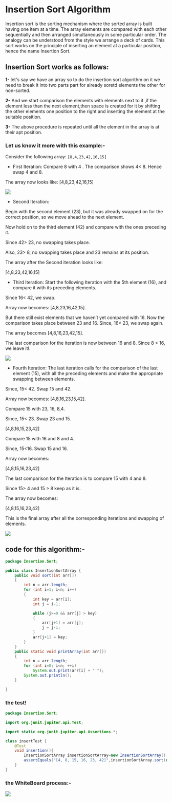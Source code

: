 #  Insertion Sort Algorithm

Insertion sort is the sorting mechanism where the sorted array is built having one item at a time. The array elements are compared with each other sequentially and then arranged simultaneously in some particular order. The analogy can be understood from the style we arrange a deck of cards. This sort works on the principle of inserting an element at a particular position, hence the name Insertion Sort.


## Insertion Sort works as follows:

**1-** let's say we have an array so to do the insertion sort algorithm on it we need to break it into two parts part for already soretd elements the other for non-sorted. 

**2-** And we start comparison the elements with elements next to it ,if the element less than the next element,then space is created for it by shifting the other elements one position to the right and inserting the element at the suitable position.

**3-** The above procedure is repeated until all the element in the array is at their apt position.

### Let us know it more with this example:-

Consider the following array: `[8,4,23,42,16,15]`

- First Iteration: Compare 8  with 4 . The comparison shows 4< 8. Hence swap 4 and 8.

The array now looks like:
[4,8,23,42,16,15]

![](first.png)

- Second Iteration:

 Begin with the second element (23), but it was already swapped on for the correct position, so we move ahead to the next element.

Now hold on to the third element (42) and compare with the ones preceding it.

Since 42> 23, no swapping takes place.

Also, 23> 8, no swapping takes place and 23 remains at its position.

The array after the Second iteration looks like:

[4,8,23,42,16,15]


- Third Iteration: Start the following Iteration with the 5th element (16), and compare it with its preceding elements.

Since 16< 42, we swap.

Array now becomes: [4,8,23,16,42,15].

But there still exist elements that we haven’t yet compared with 16. Now the comparison takes place between 23 and 16. Since, 16< 23, we swap again.

The array becomes [4,8,16,23,42,15].

The last comparison for the iteration is now between 16 and 8. Since 
8 < 16, we leave it!.

![](second.png)


- Fourth Iteration: The last iteration calls for the comparison of the last element (15), with all the preceding elements and make the appropriate swapping between elements.

Since, 15< 42. Swap 15 and 42.

Array now becomes: [4,8,16,23,15,42].

Compare 15 with 23, 16, 8,4.

Since, 15< 23. Swap 23 and 15.

[4,8,16,15,23,42]

Compare 15 with 16 and 8 and 4.

Since, 15<16. Swap 15 and 16.

Array now becomes:

[4,8,15,16,23,42]

The last comparison for the Iteration is to compare 15 with 4 and 8.

Since 15> 4 and 15 > 8 keep as it is.

The array now becomes:

[4,8,15,16,23,42]

This is the final array after all the corresponding iterations and swapping of elements.

![](third.png)


## code for this algorithm:-
``` java
package Insertion.Sort;

public class InsertionSortArray {
    public void sort(int arr[])
    {
        int n = arr.length;
        for (int i=1; i<n; i++)
        {
            int key = arr[i];
            int j = i-1;

            while (j>=0 && arr[j] > key)
            {
                arr[j+1] = arr[j];
                j = j-1;
            }
            arr[j+1] = key;
        }
    }
    public static void printArray(int arr[])
    {
        int n = arr.length;
        for (int i=0; i<n; ++i)
            System.out.print(arr[i] + " ");
        System.out.println();
    }

}
```


### the test!
```java
package Insertion.Sort;

import org.junit.jupiter.api.Test;

import static org.junit.jupiter.api.Assertions.*;

class insertTest {
    @Test
    void insertion(){
        InsertionSortArray insertionSortArray=new InsertionSortArray();
        assertEquals("[4, 8, 15, 16, 23, 42]",insertionSortArray.sort(new int[]{8,4,23,42,16,15}));
    }
}
```

### the WhiteBoard process:-

![](Whiteboard.png)
